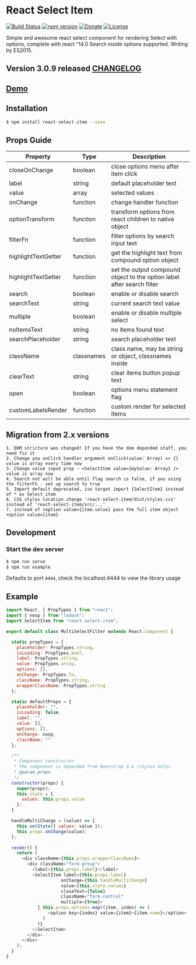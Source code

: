 # React Select Item

[![Build Status](https://travis-ci.org/BusinessDuck/react-select-item.svg?branch=master)](https://travis-ci.org/BusinessDuck/react-select-item) [![npm version](https://badge.fury.io/js/react-select-item.svg)](https://badge.fury.io/js/react-select-item) [![Donate](https://img.shields.io/badge/Donate-PayPal-green.svg)](https://www.paypal.com/cgi-bin/webscr?cmd=_s-xclick&hosted_button_id=MN45NZ5YF3NZ4) [![License](http://img.shields.io/:license-mit-blue.svg)](http://doge.mit-license.org)

Simple and awesome react select component for rendering Select with options, complete with react ^14.0
Search inside options supported. Writing by ES2015. 

## Version 3.0.9 released [CHANGELOG](./Changelog.md)

## [Demo](https://businessduck.github.io/react-select-item/)

## Installation

```bash
$ npm install react-select-item --save
```
## Props Guide
| Property | Type | Description |
|---|---|---|
| closeOnChange | boolean | close options menu after item click |
| label | string | default placeholder text |
| value | array | selected values |
| onChange | function | change handler function |
| optionTransform | function | transform options from react children to native object |
| filterFn | function | filter options by search input text |
| highlightTextGetter | function | get the highlight text from compound option object |
| highlightTextSetter | function | set the output compound object to the option label after search filter |
| search | boolean | enable or disable search |
| searchText | string | current search text value |
| multiple | boolean | enable or disable multiple select |
| noItemsText | string | no items found text |
| searchPlaceholder | string | search placeholder text |
| className | classnames | class name, may be string or object, classnames inside |
| clearText | string | clear items button popup text |
| open | boolean | options menu statement flag |
| customLabelsRender | function | custom render for selected items |


## Migration from 2.x versions

```
1. DOM stricture was changed! If you have the dom depended staff, you need fix it
2. Change you onClick handler argument onClick(value: Array) => {} value is array every time now
3. Change value input prop - <SelectItem value={myValue: Array} /> value is array now
4. Search not will be able until flag search is false, if you using the filterFn - set up search to true
5. Import default deprecated, ise target import {SelectItem} instead of * as Select item
6. CSS styles location change 'react-select-item/dist/styles.css' instead of 'react-select-item/src/...'
7. instead of <option value={item.value} pass the full item object <option value={item}
```

## Development

### Start the dev server

```bash
$ npm run serve
$ npm run example
```

Defaults to port `4444`, check the localhost:4444 to view the library usage


## Example

```javascript
import React, { PropTypes } from "react";
import { noop } from "lodash";
import SelectItem from "react-select-item";

export default class MultiSelectFilter extends React.Component {

  static propTypes = {
    placeholder: PropTypes.string,
    isLoading: PropTypes.bool,
    label: PropTypes.string,
    value: PropTypes.array,
    options: [],
    onChange: PropTypes.fn,
    className: PropTypes.string,
    wrapperClassName: PropTypes.string
  };

  static defaultProps = {
    placeholder: "",
    isLoading: false,
    label: "",
    value: [],
    options: [],
    onChange: noop,
    className: ""
  };

  /**
   * Component constructor
   * The component is depended from Bootstrap 3.x (styles only)
   * @param props
   */
  constructor(props) {
    super(props);
    this.state = {
      values: this.props.value
    };
  }

  handleMultiChange = (value) => {
    this.setState({ values: value });
    this.props.onChange(value);
  };

  render() {
    return (
      <div className={this.props.wrapperClassName}>
        <div className="form-group">
          <label>{this.props.label}</label>
          <SelectItem label={this.props.label}
                     onChange={this.handleMultiChange}
                     value={this.state.values}
                     closeText={false}
                     className="form-control"
                     multiple={true}>
            { this.props.options.map((item, index) => (
                <option key={index} value={item}>{item.name}</option>
              )
            )}
          </SelectItem>
        </div>
      </div>
    );
  }
}
```
